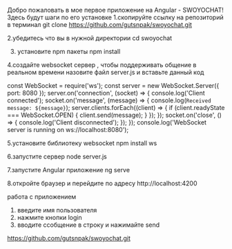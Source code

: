 Добро пожаловать в мое первое приложение на Angular - SWOYOCHAT!
Здесь будут шаги по его установке
1.скопируйте ссылку на репозиторий в терминал
git clone https://github.com/gutsnpak/swoyochat.git

2.убедитесь что вы в нужной директории 
cd swoyochat

3. установите npm пакеты
npm install

4.создайте websocket сервер , чтобы поддерживать общение в реальном времени
назовите файл server.js и вставьте данный код

const WebSocket = require('ws');
const server = new WebSocket.Server({ port: 8080 });
server.on('connection', (socket) => {
  console.log('Client connected');
  socket.on('message', (message) => {
    console.log(`Received message: ${message}`);
    server.clients.forEach((client) => {
      if (client.readyState === WebSocket.OPEN) {
        client.send(message);
      }
    });
  });
  socket.on('close', () => {
    console.log('Client disconnected');
  });
});
console.log('WebSocket server is running on ws://localhost:8080');


5.установите библиотеку websocket
npm install ws

6.запустите сервер
node server.js

7.запустите Angular приложение 
ng serve

8.откройте браузер и перейдите по адресу
 http://localhost:4200

работа с приложением
1. введите имя пользователя
2. нажмите кнопки login
3. вводите ссобщение в строку и нажимайте send

https://github.com/gutsnpak/swoyochat.git
